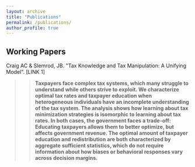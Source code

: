 ```yaml
---
layout: archive
title: "Publications"
permalink: /publications/
author_profile: true
---
```


## Working Papers

Craig AC & Slemrod, JB. "Tax Knowledge and Tax Manipulation: A Unifying Model". [LINK 1]

>> **Taxpayers face complex tax systems, which many struggle to understand while others strive to exploit. We characterize optimal tax rates and taxpayer education when heterogeneous individuals have an incomplete understanding of the tax system. The analysis shows how learning about tax minimization strategies is isomorphic to learning about tax rates. In both cases, the government faces a trade-off: Educating taxpayers allows them to better optimize, but affects government revenue. The optimal amount of taxpayer education and redistribution are both characterized by aggregate sufficient statistics, which do not require information about how biases or behavioral responses vary across decision margins.**

